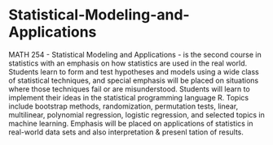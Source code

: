 # Statistical-Modeling-and-Applications

MATH 254 - Statistical Modeling and Applications - is the second course in statistics with an emphasis on how statistics are used in the
real world. 
Students learn to form and test hypotheses and models using a wide class of statistical techniques, and special emphasis will be placed on situations where those techniques
fail or are misunderstood. Students will learn to implement their ideas in the statistical programming language R. Topics include bootstrap methods, randomization, permutation tests,
linear, multilinear, polynomial regression, logistic regression, and selected topics in machine learning. Emphasis will be placed on applications of statistics in real-world data sets and also
interpretation & presenl tation of results.
